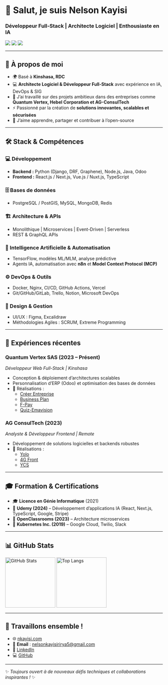 <h1>👋 Salut, je suis Nelson Kayisi</h1>
<h3>Développeur Full-Stack | Architecte Logiciel | Enthousiaste en IA</h3>

<p>
  <a href="https://www.nkayisi.com"><img src="https://img.shields.io/badge/🌐-nkayisi.com-blue?style=for-the-badge" /></a>
  <a href="mailto:nelsonkayisirirya5@gmail.com"><img src="https://img.shields.io/badge/✉️-Contact%20Email-red?style=for-the-badge" /></a>
  <a href="https://linkedin.com/in/nelson-kayisirirya-1173551b9"><img src="https://img.shields.io/badge/LinkedIn-Nelson%20Kayisi-blue?style=for-the-badge&logo=linkedin" /></a>
</p>

---

## 🚀 À propos de moi

- 🌍 Basé à **Kinshasa, RDC**  
- 💻 **Architecte Logiciel & Développeur Full-Stack** avec expérience en IA, DevOps & SIG  
- 🔭 J’ai travaillé sur des projets ambitieux dans des entreprises comme **Quantum Vertex, Hebel Corporation et AG-ConsulTech**  
- ⚡ Passionné par la création de **solutions innovantes, scalables et sécurisées**  
- 📖 J’aime apprendre, partager et contribuer à l’open-source  

---

## 🛠️ Stack & Compétences

### 💻 Développement
- **Backend :** Python (Django, DRF, Graphene), Node.js, Java, Odoo  
- **Frontend :** React.js / Next.js, Vue.js / Nuxt.js, TypeScript  

### 🗄️ Bases de données
- PostgreSQL / PostGIS, MySQL, MongoDB, Redis  

### 🏗️ Architecture & APIs
- Monolithique | Microservices | Event-Driven | Serverless  
- REST & GraphQL APIs  

### 🤖 Intelligence Artificielle & Automatisation
- TensorFlow, modèles ML/MLM, analyse prédictive  
- Agents IA, automatisation avec **n8n** et **Model Context Protocol (MCP)**  

### ⚙️ DevOps & Outils
- Docker, Nginx, CI/CD, GitHub Actions, Vercel  
- Git/GitHub/GitLab, Trello, Notion, Microsoft DevOps  

### 🎨 Design & Gestion
- UI/UX : Figma, Excalidraw  
- Méthodologies Agiles : SCRUM, Extreme Programming  

---

## 📂 Expériences récentes

### **Quantum Vertex SAS** (2023 – Présent)  
*Développeur Web Full-Stack | Kinshasa*  
- Conception & déploiement d’architectures scalables  
- Personnalisation d’ERP (Odoo) et optimisation des bases de données  
- 🔗 Réalisations :
  - [Créer Entreprise](https://creer.pme.cd/)  
  - [Business Plan](https://bp.pme.cd/)  
  - [F-Pay](https://fpay.erp.cd/)  
  - [Quiz-Emavision](https://quiz.emavision.cd/)  

### **AG ConsulTech** (2023)  
*Analyste & Développeur Frontend | Remote*  
- Développement de solutions logicielles et backends robustes  
- 🔗 Réalisations :
  - [Yolo](https://yolo-website-xi.vercel.app/)  
  - [4G Front](https://4g-front.vercel.app/)  
  - [YCS](https://ycs-website-one.vercel.app/)  

---

## 🎓 Formation & Certifications
- 🎓 **Licence en Génie Informatique** (2021)  
- 🏅 **Udemy (2024)** – Développement d’applications IA (React, Next.js, TypeScript, Google, Stripe)  
- 🏅 **OpenClassrooms (2023)** – Architecture microservices  
- 🏅 **Kubernetes Inc. (2019)** – Google Cloud, Twilio, Slack  

---

## 📊 GitHub Stats

<p>
  <img src="https://github-readme-stats.vercel.app/api?username=nkayisi&show_icons=true&theme=radical" alt="GitHub Stats" height="160"/>
  <img src="https://github-readme-stats.vercel.app/api/top-langs/?username=nkayisi&layout=compact&theme=radical" alt="Top Langs" height="160"/>
</p>

---

## 🤝 Travaillons ensemble !

- 🌐 [nkayisi.com](https://www.nkayisi.com)  
- 📩 **Email** : nelsonkayisirirya5@gmail.com  
- 💼 [LinkedIn](https://linkedin.com/in/nelson-kayisirirya-1173551b9)  
- 💻 [GitHub](https://github.com/nkayisi)  

---
✨ *Toujours ouvert à de nouveaux défis techniques et collaborations inspirantes !* ✨
